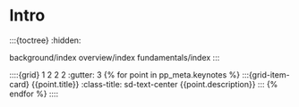 # Intro
:::{toctree}
:hidden:

background/index
overview/index
fundamentals/index
:::


::::{grid} 1 2 2 2
:gutter: 3
{% for point in pp_meta.keynotes %}
:::{grid-item-card} {{point.title}}
:class-title: sd-text-center
{{point.description}}
:::
{% endfor %}
::::

